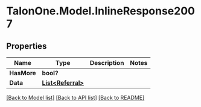 # TalonOne.Model.InlineResponse2007
## Properties

Name | Type | Description | Notes
------------ | ------------- | ------------- | -------------
**HasMore** | **bool?** |  | 
**Data** | [**List&lt;Referral&gt;**](Referral.md) |  | 

[[Back to Model list]](../README.md#documentation-for-models) [[Back to API list]](../README.md#documentation-for-api-endpoints) [[Back to README]](../README.md)

